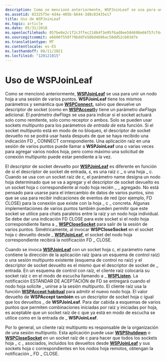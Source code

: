 ```yaml
---
description: Como se mencionó anteriormente, WSPJoinLeaf se usa para unir un nodo hoja a una sesión de varios puntos.
ms.assetid: 03325f5e-4d4a-405b-b644-3d8c03435e17
title: Uso de WSPJoinLeaf
ms.topic: article
ms.date: 05/31/2018
ms.openlocfilehash: 057be0e2c1f2c3ffec21d64f3e95f6ad0ee584698e66f57cf4489ff6be887dc5
ms.sourcegitcommit: e6600f550f79bddfe58bd4696ac50dd52cb03d7e
ms.translationtype: MT
ms.contentlocale: es-ES
ms.lasthandoff: 08/11/2021
ms.locfileid: "120121015"
---
```

# <a name="using-wspjoinleaf"></a>Uso de WSPJoinLeaf

Como se mencionó anteriormente, [**WSPJoinLeaf**](/windows/desktop/api/Ws2spi/nc-ws2spi-lpwspjoinleaf) se usa para unir un nodo hoja a una sesión de varios puntos. **WSPJoinLeaf** tiene los mismos parámetros y semántica que [**WSPConnect,**](/previous-versions/windows/hardware/network/ff566275(v=vs.85)) salvo que devuelve un descriptor de socket (como en [**WSPAccept)**](/windows/desktop/api/Ws2spi/nc-ws2spi-lpwspaccept)y tiene un parámetro *dwFlags* adicional. El *parámetro dwFlags* se usa para indicar si el socket actuará solo como remitente, solo como receptor o ambos. Solo se pueden usar sockets multipunto para los parámetros *de entrada de* esta función. Si el socket multipunto está en modo de no bloqueo, el descriptor de socket devuelto no se podrá usar hasta después de que se haya recibido una indicación FD \_ CONNECT correspondiente. Una aplicación raíz en una sesión de varios puntos puede llamar a **WSPJoinLeaf** una o varias veces para agregar varios nodos hoja, pero como máximo una solicitud de conexión multipunto puede estar pendiente a la vez.

El descriptor de socket devuelto por [**WSPJoinLeaf**](/windows/desktop/api/Ws2spi/nc-ws2spi-lpwspjoinleaf) es diferente en función de si el descriptor de socket de entrada, *s*, es una raíz c \_ o una hoja \_ c. Cuando se usa con un socket raíz de c, el parámetro name designa un nodo hoja determinado que se va a agregar y el descriptor de socket devuelto es un socket hoja c correspondiente al nodo hoja recién \_  \_ agregado. No está pensado para usarse para el intercambio de datos de varios puntos, sino que se usa para recibir indicaciones de eventos de red (por ejemplo, FD CLOSE) para la conexión que existe con la hoja \_ c \_ concreta. Algunas implementaciones de varios puntos también pueden permitir que este socket se utilice para chats paralelos entre la raíz y un nodo hoja individual. Se debe dar una indicación FD CLOSE para este socket si el nodo hoja correspondiente llama a \_ [**WSPCloseSocket**](/previous-versions/windows/hardware/network/ff566273(v=vs.85)) para salir de la sesión de varios puntos. Simétricamente, al invocar **WSPCloseSocket** en el socket hoja c devuelto desde \_ [**WSPJoinLeaf,**](/windows/desktop/api/Ws2spi/nc-ws2spi-lpwspjoinleaf) el socket del nodo hoja correspondiente recibirá la notificación FD \_ CLOSE.

Cuando se invoca [**WSPJoinLeaf**](/windows/desktop/api/Ws2spi/nc-ws2spi-lpwspjoinleaf) con un socket hoja c, el parámetro name contiene la dirección de la aplicación raíz (para un esquema de control raíz) o una sesión multipunto existente (esquema de control no raíz) y el descriptor de socket devuelto es el mismo que el descriptor de socket de \_ entrada.  En un esquema de control con raíz, el cliente raíz colocaría su socket raíz c en el modo de escucha llamando a \_ [**WSPListen**](/previous-versions/windows/hardware/network/ff566297(v=vs.85)). La notificación ESTÁNDAR DE ACEPTACIÓN de FD se entregará cuando el nodo hoja solicite \_ unirse a la sesión multipunto. El cliente raíz usa la función [**WSPAccept habitual**](/windows/desktop/api/Ws2spi/nc-ws2spi-lpwspaccept) para admitir el nuevo nodo hoja. El valor devuelto de **WSPAccept también** es un descriptor de socket hoja c igual que los devueltos \_ de **WSPJoinLeaf**. Para dar cabida a esquemas de varios puntos que permiten combinaciones iniciadas por raíz y iniciadas por hoja, es aceptable que un socket raíz de c que ya está en modo de escucha se utilice como en la entrada de \_ **WSPJoinLeaf**.

Por lo general, un cliente raíz multipunto es responsable de la organización de una sesión multipunto. Esta aplicación puede usar [**WSPShutdown**](/previous-versions/windows/desktop/legacy/ms742294(v=vs.85)) o [**WSPCloseSocket**](/previous-versions/windows/hardware/network/ff566273(v=vs.85)) en un socket raíz de c para hacer que todos los sockets hoja \_ c \_ asociados, incluidos los devueltos desde [**WSPJoinLeaf**](/windows/desktop/api/Ws2spi/nc-ws2spi-lpwspjoinleaf) y sus sockets hoja c correspondientes en los nodos hoja remotos, obtengan la notificación \_ FD \_ CLOSE.

 

 
